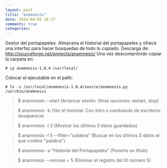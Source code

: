 ```yaml
---
layout: post
title: "anamnesis"
date: 2014-04-05 18:17
comments: true
categories: 
---
```

Gestor del portapapeles. Almacena el historial del portapapeles y ofrece una interfaz para hacer búsquedas de todo lo copiado. Descarga de: <http://sourceforge.net/projects/anamnesis/> Una	vez descomprimido copiar la carpeta en:

    # cp anamnesis-1.0.4 /usr/local/

Colocar	el ejecutable en el path:

    # ln -s	/usr/local/anemnesis-1.0.4/source/anemnesis.py /usr/bin/anemnesis

>$ anamnesis --start (Arrancar sesión. Otras opciones: restart, stop)

>$ anamnesis -b (Ver el historial. Con intro o cambiando de escritorio desaparece)

>$ anamnesis -l 3 (Mostrar los últimos 3 datos guardados)

>$ anamnesis -l 5 --filter="palabra" (Buscar en los últimos 5 datos el que contine "palabra")

>$ anamnesis -a "Historial del Portapapeles" (Ponerle un título)

>$ anamnesis --remove = 5 (Eliminar el registro del ID número 5)

